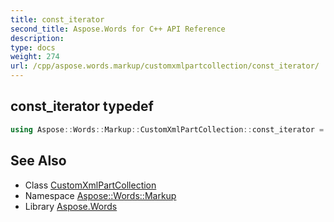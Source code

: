 ```yaml
---
title: const_iterator
second_title: Aspose.Words for C++ API Reference
description: 
type: docs
weight: 274
url: /cpp/aspose.words.markup/customxmlpartcollection/const_iterator/
---
```

## const_iterator typedef




```cpp
using Aspose::Words::Markup::CustomXmlPartCollection::const_iterator =  typename iterator_holder_type::const_iterator
```

## See Also

* Class [CustomXmlPartCollection](../)
* Namespace [Aspose::Words::Markup](../../)
* Library [Aspose.Words](../../../)
